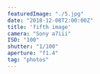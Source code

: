```yaml
---
featuredImage: "./5.jpg"
date: "2018-12-08T2:00:00Z"
title: 'fifth image'
camera: "Sony a7iii"
ISO: "100"
shutter: "1/100"
aperture: "f1.4"
tag: "photos"
---
```



